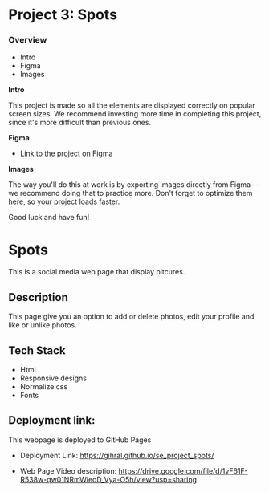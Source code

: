 # Project 3: Spots

### Overview

- Intro
- Figma
- Images

**Intro**

This project is made so all the elements are displayed correctly on popular screen sizes. We recommend investing more time in completing this project, since it's more difficult than previous ones.

**Figma**

- [Link to the project on Figma](https://www.figma.com/file/BBNm2bC3lj8QQMHlnqRsga/Sprint-3-Project-%E2%80%94-Spots?type=design&node-id=2%3A60&mode=design&t=afgNFybdorZO6cQo-1)

**Images**

The way you'll do this at work is by exporting images directly from Figma — we recommend doing that to practice more. Don't forget to optimize them [here](https://tinypng.com/), so your project loads faster.

Good luck and have fun!

# Spots

This is a social media web page that display pitcures.

## Description

This page give you an option to add or delete photos, edit your profile and like or unlike photos.

## Tech Stack

- Html
- Responsive designs
- Normalize.css
- Fonts

## Deployment link:

This webpage is deployed to GitHub Pages

- Deployment Link:
  https://gihral.github.io/se_project_spots/

- Web Page Video description:
  https://drive.google.com/file/d/1vF61F-R538w-qw01NRmWieoD_Vya-O5h/view?usp=sharing
